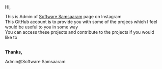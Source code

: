 Hi,

This is Admin of [Software Samsaaram](https://www.google.com) page on Instagram</br>
This GitHub account is to provide you with some of the projecs which I feel would be useful to you in some way</br>
You can access these projects and contribute to the projects if you would like to</br>

</br>
<b>Thanks,</b>

Admin@Software Samsaaram
